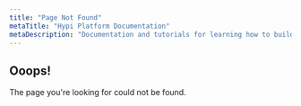 ```yaml
---
title: "Page Not Found"
metaTitle: "Hypi Platform Documentation"
metaDescription: "Documentation and tutorials for learning how to build data driven applications on the Hypi platform"
---
```


## Ooops!

The page you're looking for could not be found.
